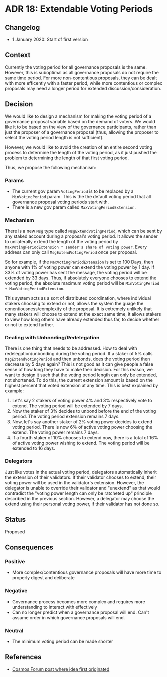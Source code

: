 # ADR 18: Extendable Voting Periods

## Changelog

- 1 January 2020: Start of first version

## Context

Currently the voting period for all governance proposals is the same. However,
this is suboptimal as all governance proposals do not require the same time
period. For more non-contentious proposals, they can be dealt with more
efficently with a faster period, while more contentious or complex proposals may
need a longer period for extended discussion/consideration.

## Decision

We would like to design a mechanism for making the voting period of a governance
proposal variable based on the demand of voters. We would like it to be based on
the view of the governance participants, rather than just the proposer of a
governance proposal (thus, allowing the proposer to select the voting period
length is not sufficient).

However, we would like to avoid the creation of an entire second voting process
to determine the length of the voting period, as it just pushed the problem to
determining the length of that first voting period.

Thus, we propose the following mechanism:

### Params

- The current gov param `VotingPeriod` is to be replaced by a `MinVotingPeriod`
  param. This is the the default voting period that all governance proposal
  voting periods start with.
- There is a new gov param called `MaxVotingPeriodExtension`.

### Mechanism

There is a new `Msg` type called `MsgExtendVotingPeriod`, which can be sent by
any staked account during a proposal's voting period. It allows the sender to
unilaterally extend the length of the voting period by
`MaxVotingPeriodExtension * sender's share of voting power`. Every address can
only call `MsgExtendVotingPeriod` once per proposal.

So for example, if the `MaxVotingPeriodExtension` is set to 100 Days, then
anyone with 1% of voting power can extend the voting power by 1 day. If 33% of
voting power has sent the message, the voting period will be extended by 33
days. Thus, if absolutely everyone chooses to extend the voting period, the
absolute maximum voting period will be
`MinVotingPeriod + MaxVotingPeriodExtension`.

This system acts as a sort of distributed coordination, where individual stakers
choosing to extend or not, allows the system the guage the
conentiousness/complexity of the proposal. It is extremely unlikely that many
stakers will choose to extend at the exact same time, it allows stakers to view
how long others have already extended thus far, to decide whether or not to
extend further.

### Dealing with Unbonding/Redelegation

There is one thing that needs to be addressed. How to deal with
redelegation/unbonding during the voting period. If a staker of 5% calls
`MsgExtendVotingPeriod` and then unbonds, does the voting period then decrease
by 5 days again? This is not good as it can give people a false sense of how
long they have to make their decision. For this reason, we want to design it
such that the voting period length can only be extended, not shortened. To do
this, the current extension amount is based on the highest percent that voted
extension at any time. This is best explained by example:

1. Let's say 2 stakers of voting power 4% and 3% respectively vote to extend.
   The voting period will be extended by 7 days.
2. Now the staker of 3% decides to unbond before the end of the voting period.
   The voting period extension remains 7 days.
3. Now, let's say another staker of 2% voting power decides to extend voting
   period. There is now 6% of active voting power choosing the extend. The
   voting power remains 7 days.
4. If a fourth staker of 10% chooses to extend now, there is a total of 16% of
   active voting power wishing to extend. The voting period will be extended to
   16 days.

### Delegators

Just like votes in the actual voting period, delegators automatically inherit
the extension of their validators. If their validator chooses to extend, their
voting power will be used in the validator's extension. However, the delegator
is unable to override their validator and "unextend" as that would contradict
the "voting power length can only be ratcheted up" principle described in the
previous section. However, a delegator may choose the extend using their
personal voting power, if their validator has not done so.

## Status

Proposed

## Consequences

### Positive

- More complex/contentious governance proposals will have more time to properly
  digest and deliberate

### Negative

- Governance process becomes more complex and requires more understanding to
  interact with effectively
- Can no longer predict when a governance proposal will end. Can't assume order
  in which governance proposals will end.

### Neutral

- The minimum voting period can be made shorter

## References

- [Cosmos Forum post where idea first originated](https://forum.cosmos.network/t/proposal-draft-reduce-governance-voting-period-to-7-days/3032/9)
